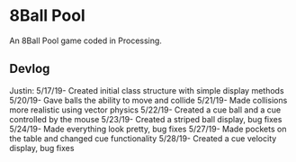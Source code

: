 # 8Ball Pool 

An 8Ball Pool game coded in Processing.

Devlog
------
Justin:
5/17/19- Created initial class structure with simple display methods
5/20/19- Gave balls the ability to move and collide
5/21/19- Made collisions more realistic using vector physics
5/22/19- Created a cue ball and a cue controlled by the mouse
5/23/19- Created a striped ball display, bug fixes
5/24/19- Made everything look pretty, bug fixes
5/27/19- Made pockets on the table and changed cue functionality
5/28/19- Created a cue velocity display, bug fixes


